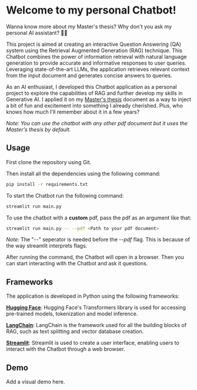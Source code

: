 # Welcome to my personal Chatbot!

Wanna know more about my Master's thesis? Why don't you ask my personal AI assistant? :tipping_hand_woman:

This project is aimed at creating an interactive Question Answering (QA) system using the Retrieval Augmented Generation (RAG) technique. This Chatbot combines the power of information retrieval with natural language generation to provide accurate and informative responses to user queries. Leveraging state-of-the-art LLMs, the application retrieves relevant context from the input document and generates concise answers to queries. 

As an AI enthusiast, I developed this Chatbot application as a personal project to explore the capabilities of RAG and further develop my skills in Generative AI. I applied it on my [Master's thesis](https://liu.diva-portal.org/smash/get/diva2:1573635/FULLTEXT01.pdf) document as a way to inject a bit of fun and excitement into something I already cherished. Plus, who knows how much I'll remember about it in a few years?

*Note: You can use the chatbot with any other pdf document but it uses the Master's thesis by default.*

## Usage

First clone the repository using Git.

Then install all the dependencies using the following command:

```bash
pip install -r requirements.txt
````

To start the Chatbot run the following command:

```bash
streamlit run main.py
````

To use the chatbot with a **custom** pdf, pass the pdf as an argument like that:

```bash
streamlit run main.py -- --pdf <Path to your pdf document>
````

*Note:* The "--" seperator is needed before the *--pdf* flag. This is because of the way streamlit interprets flags. 

After running the command, the Chatbot will open in a browser. Then you can start interacting with the Chatbot and ask it questions.


## Frameworks
The application is developed in Python using the following frameworks:

[**Hugging Face**](https://huggingface.co/): Hugging Face's Transformers library is used for accessing pre-trained models, tokenization and model inference.

[**LangChain**](https://www.langchain.com/): LangChain is the framework used for all the building blocks of RAG, such as text splitting and vector database creation.

[**Streamlit**](https://streamlit.io/): Streamlit is used to create a user interface, enabling users to interact with the Chatbot through a web browser.

## Demo

Add a visual demo here.